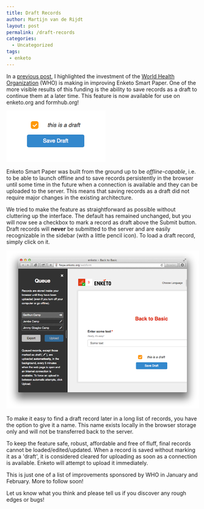```yaml
---
title: Draft Records
author: Martijn van de Rijdt
layout: post
permalink: /draft-records
categories:
  - Uncategorized
tags:
 - enketo
---
```


In a [previous post](http://blog.enketo.org/sponsorships-2013/), I highlighted the investment of the [World Health Organization](http://www.who.int/) (WHO) is making in improving Enketo Smart Paper. One of the more visible results of this funding is the ability to save records as a draft to continue them at a later time. This feature is now available for use on enketo.org and formhub.org! 

![Save as Draft](../files/2014/01/save-draft.png "Save as Draft")

Enketo Smart Paper was built from the ground up to be _offline-capable_, i.e. to be able to launch offline and to save records persistently in the browser until some time in the future when a connection is available and they can be uploaded to the server. This means that saving records as a draft did not require major changes in the existing architecture.

We tried to make the feature as straightforward as possible without cluttering up the interface. The default has remained unchanged, but you will now see a checkbox to mark a record as draft above the Submit button. Draft records will __never__ be submitted to the server and are easily recognizable in the sidebar (with a little pencil icon). To load a draft record, simply click on it. 

![List of Draft Records](../files/2014/01/draft-records.png "List of Draft Records")

To make it easy to find a draft record later in a long list of records, you have the option to give it a name. This name exists locally in the browser storage only and will not be transferred back to the server.

To keep the feature safe, robust, affordable and free of fluff, final records cannot be loaded/edited/updated. When a record is saved without marking it as a 'draft', it is considered cleared for uploading as soon as a connection is available. Enketo will attempt to upload it immediately.

This is just one of a list of improvements sponsored by WHO in January and February. More to follow soon! 

Let us know what you think and please tell us if you discover any rough edges or bugs!
